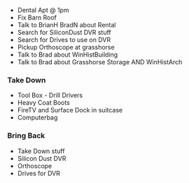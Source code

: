 - Dental Apt @ 1pm
- Fix Barn Roof
- Talk to BrianH BradN about Rental
- Search for SiliconDust DVR stuff
- Search for Drives to use on DVR
- Pickup Orthoscope at grasshorse
- Talk to Brad about WinHistBuilding
- Talk to Brad about Grasshorse Storage AND WinHistArch

### Take Down
- Tool Box - Drill Drivers
- Heavy Coat Boots
- FireTV and Surface Dock in suitcase
- Computerbag

### Bring Back
- Take Down stuff
- Silicon Dust DVR
- Orthoscope
- Drives for DVR
